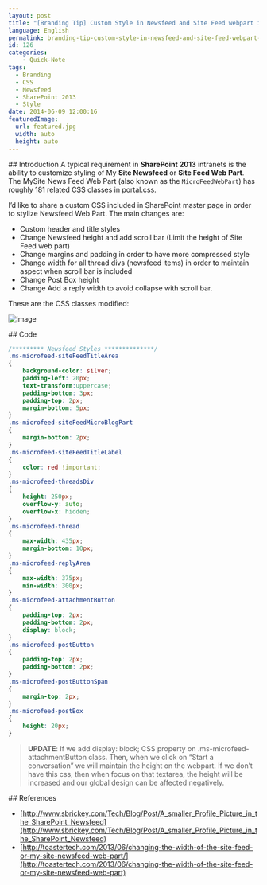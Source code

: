```yaml
---
layout: post
title: "[Branding Tip] Custom Style in Newsfeed and Site Feed webpart in SharePoint 2013"
language: English
permalink: branding-tip-custom-style-in-newsfeed-and-site-feed-webpart-in-sharepoint-2013
id: 126
categories:
    - Quick-Note
tags:
  - Branding
  - CSS
  - Newsfeed
  - SharePoint 2013
  - Style
date: 2014-06-09 12:00:16
featuredImage: 
  url: featured.jpg
  width: auto
  height: auto
---
```


## Introduction
A typical requirement in **SharePoint 2013** intranets is the ability to customize styling of My **Site Newsfeed** or **Site Feed Web Part**. The MySite News Feed Web Part (also known as the `MicroFeedWebPart`) has roughly 181 related CSS classes in portal.css.

I’d like to share a custom CSS included in SharePoint master page in order to stylize Newsfeed Web Part. The main changes are:

- Custom header and title styles
- Change Newsfeed height and add scroll bar (Limit the height of Site Feed web part)
- Change margins and padding in order to have more compressed style
- Change width for all thread divs (newsfeed items) in order to maintain aspect when scroll bar is included
- Change Post Box height
- Change Add a reply width to avoid collapse with scroll bar.

These are the CSS classes modified:

![image](./image.png)


## Code

```css
/********* Newsfeed Styles **************/
.ms-microfeed-siteFeedTitleArea
{
    background-color: silver;
    padding-left: 20px;
    text-transform:uppercase;
    padding-bottom: 3px;
    padding-top: 2px;
    margin-bottom: 5px;
}
.ms-microfeed-siteFeedMicroBlogPart
{
    margin-bottom: 2px;
}
.ms-microfeed-siteFeedTitleLabel
{
    color: red !important;
}
.ms-microfeed-threadsDiv
{
    height: 250px;
    overflow-y: auto;
    overflow-x: hidden;    
}
.ms-microfeed-thread
{
    max-width: 435px;    
    margin-bottom: 10px;
}
.ms-microfeed-replyArea
{
    max-width: 375px;
    min-width: 300px;
}
.ms-microfeed-attachmentButton
{
    padding-top: 2px;
    padding-bottom: 2px;
    display: block;
}
.ms-microfeed-postButton
{
    padding-top: 2px;
    padding-bottom: 2px;
}
.ms-microfeed-postButtonSpan
{
    margin-top: 2px;
}
.ms-microfeed-postBox
{
    height: 20px;
}
```

> **UPDATE**: If we add display: block; CSS property on .ms-microfeed-attachmentButton class. Then, when we click on “Start a conversation” we will maintain the height on the webpart. If we don’t have this css, then when focus on that textarea, the height will be increased and our global design can be affected negatively. 


## References
- [http://www.sbrickey.com/Tech/Blog/Post/A_smaller_Profile_Picture_in_the_SharePoint_Newsfeed](http://www.sbrickey.com/Tech/Blog/Post/A_smaller_Profile_Picture_in_the_SharePoint_Newsfeed)
- [http://toastertech.com/2013/06/changing-the-width-of-the-site-feed-or-my-site-newsfeed-web-part/](http://toastertech.com/2013/06/changing-the-width-of-the-site-feed-or-my-site-newsfeed-web-part)
